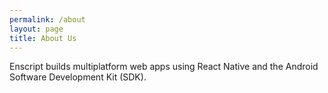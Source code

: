 ```yaml
---
permalink: /about
layout: page
title: About Us
---
```


Enscript builds multiplatform web apps using React Native and the Android Software Development Kit (SDK).
